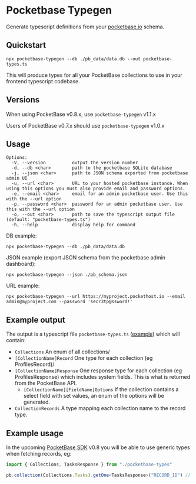 # Pocketbase Typegen

Generate typescript definitions from your [pocketbase.io](https://pocketbase.io/) schema.

## Quickstart

`npx pocketbase-typegen --db ./pb_data/data.db --out pocketbase-types.ts`

This will produce types for all your PocketBase collections to use in your frontend typescript codebase.

## Versions

When using PocketBase v0.8.x, use `pocketbase-typegen` v1.1.x

Users of PocketBase v0.7.x should use `pocketbase-typegen` v1.0.x

## Usage

```
Options:
  -V, --version          output the version number
  -d, --db <char>        path to the pocketbase SQLite database
  -j, --json <char>      path to JSON schema exported from pocketbase admin UI
  -u, --url <char>       URL to your hosted pocketbase instance. When using this options you must also provide email and password options.
  -e, --email <char>     email for an admin pocketbase user. Use this with the --url option
  -p, --password <char>  password for an admin pocketbase user. Use this with the --url option
  -o, --out <char>       path to save the typescript output file (default: "pocketbase-types.ts")
  -h, --help             display help for command
```

DB example:

`npx pocketbase-typegen --db ./pb_data/data.db`

JSON example (export JSON schema from the pocketbase admin dashboard):

`npx pocketbase-typegen --json ./pb_schema.json`

URL example:

`npx pocketbase-typegen --url https://myproject.pockethost.io --email admin@myproject.com --password 'secr3tp@ssword!'`

## Example output

The output is a typescript file `pocketbase-types.ts` ([example](./test/pocketbase-types-example.ts)) which will contain:

- `Collections` An enum of all collections/
- `[CollectionName]Record` One type for each collection (eg ProfilesRecord)/
- `[CollectionName]Response` One response type for each collection (eg ProfilesResponse) which includes system fields. This is what is returned from the PocketBase API.
  - `[CollectionName][FieldName]Options` If the collection contains a select field with set values, an enum of the options will be generated.
- `CollectionRecords` A type mapping each collection name to the record type.

## Example usage

In the upcoming [PocketBase SDK](https://github.com/pocketbase/js-sdk) v0.8 you will be able to use generic types when fetching records, eg:

```typescript
import { Collections, TasksResponse } from "./pocketbase-types"

pb.collection(Collections.Tasks).getOne<TasksResponse>("RECORD_ID") // -> results in Promise<TaskResponse>
```
